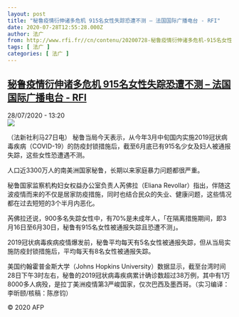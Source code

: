 ```yaml
---
layout: post
title: "秘鲁疫情衍伸诸多危机 915名女性失踪恐遭不测 – 法国国际广播电台 - RFI"
date: 2020-07-28T12:55:28.000Z
author: 法广
from: http://www.rfi.fr//cn/contenu/20200728-秘鲁疫情衍伸诸多危机-915名女性失踪恐遭不测
tags: [ 法广 ]
categories: [ 法广 ]
---
```

<!--1595940928000-->
[秘鲁疫情衍伸诸多危机 915名女性失踪恐遭不测 – 法国国际广播电台 - RFI](http://www.rfi.fr//cn/contenu/20200728-%E7%A7%98%E9%B2%81%E7%96%AB%E6%83%85%E8%A1%8D%E4%BC%B8%E8%AF%B8%E5%A4%9A%E5%8D%B1%E6%9C%BA-915%E5%90%8D%E5%A5%B3%E6%80%A7%E5%A4%B1%E8%B8%AA%E6%81%90%E9%81%AD%E4%B8%8D%E6%B5%8B)
------

<div>
<div>28/07/2020 - 13:20</div><img src="https://s.rfi.fr/media/display/3edac42a-d0c7-11ea-8272-005056bf87d6/w:310/p:16x9/int0013b.200728192002.jpg"><div class="t-content__body u-clearfix"><div class="m-interstitial"></div><p>（法新社利马27日电）    秘鲁当局今天表示，从今年3月中旬国内实施2019冠状病毒疾病（COVID-19）的防疫封锁措施后，截至6月底已有915名少女及妇人被通报失踪，这些女性恐遭遇不测。</p><p>    人口近3300万人的南美洲国家秘鲁，长期以来家庭暴力问题都很严重。</p><p>    秘鲁国家监察机构妇女权益办公室负责人芮佛拉（Eliana Revollar）指出，伴随这波疫情而来的不仅是居家防疫措施，同时也结合民众的失业、健康问题，这些情况都在过去短短的3个半月内恶化。</p><p>    芮佛拉还说，900多名失踪女性中，有70%是未成年人，「在隔离措施期间，即3月16日至6月30日，秘鲁有915名女性被通报失踪且恐遭不测」。</p><p>    2019冠状病毒疾病疫情爆发前，秘鲁平均每天有5名女性被通报失踪，但从当局实施防疫封锁措施后，平均每天有8名女性被通报失踪。</p><p>    美国约翰霍普金斯大学（Johns Hopkins University）数据显示，截至台湾时间28日下午3时左右，秘鲁的2019冠状病毒疾病累计确诊数超过38万例，其中有1万8000多人病殁，是拉丁美洲疫情第3严峻国家，仅次巴西及墨西哥。（实习编译：李昕颐/核稿：陈彦钧）</p><p class="t-copyright">© 2020 AFP</p>        </div>
</div>
